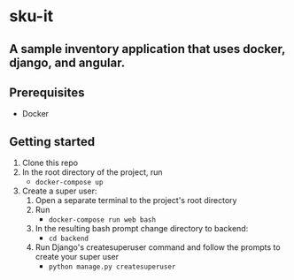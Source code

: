 # sku-it
## A sample inventory application that uses docker, django, and angular.

## Prerequisites
- Docker

## Getting started
1. Clone this repo
2. In the root directory of the project, run
    - `docker-compose up`
3. Create a super user:
    1. Open a separate terminal to the project's root directory
    2. Run
        - `docker-compose run web bash`
    3. In the resulting bash prompt change directory to backend:
        - `cd backend`
    4. Run Django's createsuperuser command and follow the prompts to create your super user
        - `python manage.py createsuperuser`
